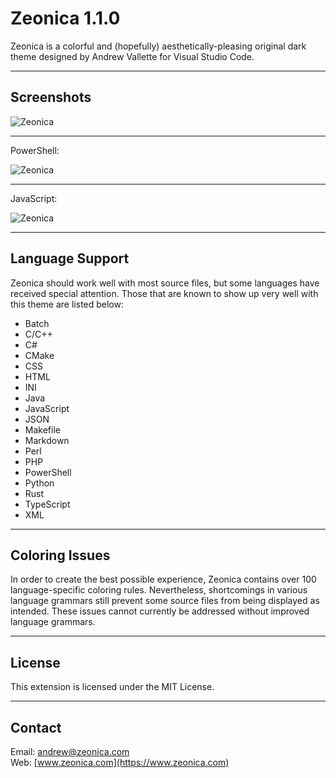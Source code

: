 # Zeonica 1.1.0

Zeonica is a colorful and (hopefully) aesthetically-pleasing original dark theme designed by Andrew Vallette for Visual Studio Code.

---

## Screenshots

![Zeonica](https://zeonicacom.files.wordpress.com/2018/09/zeonica_9502.png "Zeonica")

---

PowerShell:

![Zeonica](https://zeonicacom.files.wordpress.com/2018/09/zeonica_powershell_840.png "Zeonica (PowerShell)")

---

JavaScript:

![Zeonica](https://zeonicacom.files.wordpress.com/2018/09/zeonica_javascript_840.png "Zeonica (JavaScript)")

---

## Language Support

Zeonica should work well with most source files, but some languages have received special attention. Those that are known to show up very well with this theme are listed below:

* Batch
* C/C++
* C#
* CMake
* CSS
* HTML
* INI
* Java
* JavaScript
* JSON
* Makefile
* Markdown
* Perl
* PHP
* PowerShell
* Python
* Rust
* TypeScript
* XML

---

## Coloring Issues

In order to create the best possible experience, Zeonica contains over 100 language-specific coloring rules. Nevertheless, shortcomings in various language grammars still prevent some source files from being displayed as intended. These issues cannot currently be addressed without improved language grammars.

---

## License

This extension is licensed under the MIT License.

---

## Contact

Email: andrew@zeonica.com<br>
Web: [www.zeonica.com](https://www.zeonica.com)<br>
